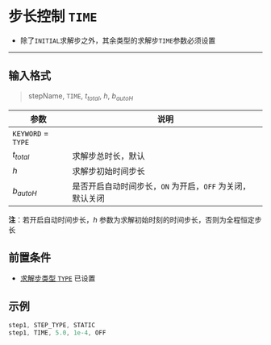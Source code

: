 # 步长控制 `TIME`

- 除了`INITIAL`求解步之外，其余类型的求解步`TIME`参数必须设置

---

## 输入格式

> stepName, `TIME`, $t_{total}$, $h$, $b_{autoH}$

| 参数               | 说明                                                      |
| ------------------ | --------------------------------------------------------- |
| `KEYWORD` = `TYPE` |                                                           |
| $t_{total}$        | 求解步总时长，默认                                        |
| $h$                | 求解步初始时间步长                                        |
| $b_{autoH}$        | 是否开启自动时间步长，`ON` 为开启，`OFF` 为关闭，默认关闭 |

**注**：若开启自动时间步长，$h$ 参数为求解初始时刻的时间步长，否则为全程恒定步长

## 前置条件

- [求解步类型 `TYPE`](/step/GENERAL/TYPE.md) 已设置

## 示例

```c
step1, STEP_TYPE, STATIC
step1, TIME, 5.0, 1e-4, OFF
```